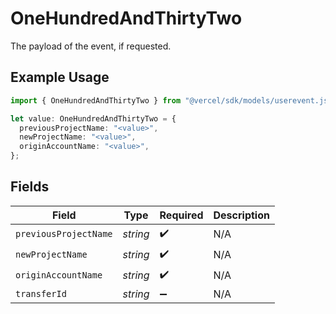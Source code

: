 # OneHundredAndThirtyTwo

The payload of the event, if requested.

## Example Usage

```typescript
import { OneHundredAndThirtyTwo } from "@vercel/sdk/models/userevent.js";

let value: OneHundredAndThirtyTwo = {
  previousProjectName: "<value>",
  newProjectName: "<value>",
  originAccountName: "<value>",
};
```

## Fields

| Field                 | Type                  | Required              | Description           |
| --------------------- | --------------------- | --------------------- | --------------------- |
| `previousProjectName` | *string*              | :heavy_check_mark:    | N/A                   |
| `newProjectName`      | *string*              | :heavy_check_mark:    | N/A                   |
| `originAccountName`   | *string*              | :heavy_check_mark:    | N/A                   |
| `transferId`          | *string*              | :heavy_minus_sign:    | N/A                   |